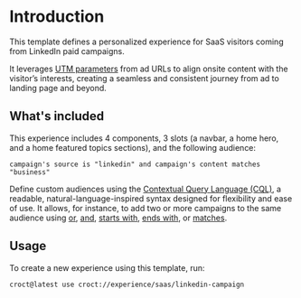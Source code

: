 # Introduction

This template defines a personalized experience for SaaS visitors coming from LinkedIn paid campaigns.

It leverages [UTM parameters](https://docs.croct.com/reference/cql/data-types/marketing) from ad URLs to align onsite content with the visitor’s interests, creating a seamless and consistent journey from ad to landing page and beyond.

## What's included

This experience includes 4 components, 3 slots (a navbar, a home hero, and a home featured topics sections), and the following audience:

```cql
campaign's source is "linkedin" and campaign's content matches "business"
```

Define custom audiences using the [Contextual Query Language (CQL)](https://docs.croct.com/reference/cql/introduction), a readable, natural-language-inspired syntax designed for flexibility and ease of use. It allows, for instance, to add two or more campaigns to the same audience using [or](https://docs.croct.com/reference/cql/expressions/operations/logical#or), [and](https://docs.croct.com/reference/cql/expressions/operations/logical#and), [starts with](https://docs.croct.com/reference/cql/expressions/tests/string#starts-with), [ends with](https://docs.croct.com/reference/cql/expressions/tests/string#ends-with), or [matches](https://docs.croct.com/reference/cql/expressions/tests/string#matches).

## Usage

To create a new experience using this template, run:

```croct-cmd
croct@latest use croct://experience/saas/linkedin-campaign
```
